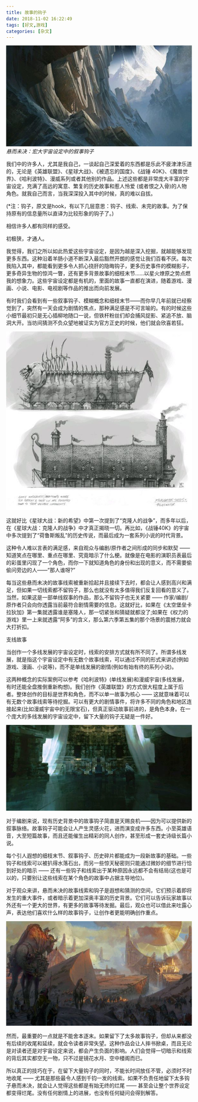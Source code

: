 ```yaml
---
title: 故事的钩子
date: 2018-11-02 16:22:49
tags: [好文,游戏]
categories: [杂文]
---
```

![图片未加载](故事的钩子/1.jpg)
*悬而未决：宏大宇宙设定中的叙事钩子*

我们中的许多人，尤其是我自己，一谈起自己深爱着的东西都是乐此不疲津津乐道的，无论是《英雄联盟》、《星球大战》、《被遗忘的国度》、《战锤 40K》、《魔兽世界》、《哈利波特》、漫威系列或者其他别的作品。上述这些都是非常庞大丰富的宇宙设定，充满了高远的寓意、繁复的历史故事和惹人怜爱 (或者恨之入骨)的人物角色。就我自己而言，当我深深投入其中的时候，真的难以自拔。

(*注：钩子，原文是hook，有以下几层意思：钩子、线索、未完的故事。为了保持原有的信息量所以直译为比较形象的钩子了。)

相信许多人都有同样的感受。

初极狭，才通人。

我觉得，我们之所以如此热爱这些宇宙设定，是因为越是深入挖掘，就越能够发现更多东西。这种沿着羊肠小道不断深入最后豁然开朗的感觉让我们百看不厌。每次我陷入其中，都能看到更多令人抓心挠肝的隐晦钩子，更多历史事件的模糊影子，更多奇异生物的惊鸿一瞥，还有更多背景故事的细枝末节……以星火燎原之势点燃我的想象力。这些宇宙设定都是有机的，里面的故事一直都在演进，随着游戏、漫画、小说、电影、电视剧等作品的推出而向前发展。

有时我们会看到有一些叙事钩子、模糊概念和细枝末节——而你早几年前就已经察觉到了，突然有一天会成为剧情的焦点，那种满足感是不可言喻的。有的时候这些小细节最初只是无心插柳地随口一说，但铁杆粉丝们却会捕风捉影、紧追不放、脑洞大开。当坊间猜测不负众望地被证实为官方正史的时候，他们就会欣喜若狂。 
 
![图片未加载](故事的钩子/2.jpg)

这就好比《星球大战：新的希望》中第一次提到了“克隆人的战争”，而多年以后，在《星球大战：克隆人的战争》中才真正揭晓一切。再比如，《战锤40K》的宇宙中多次提到了“荷鲁斯叛乱”的历史传说，而最后成为一套系列小说的时代背景。

这种令人难以言表的满足感，来自观众与编剧/原作者之间形成的同步和默契 —— 知道笑点在哪里、重点在哪里、究竟暗示了什么梗。就像是在电影的演职员表最后的彩蛋里闪现了一个角色，而你一下就知道角色的身份和出现的意义，而不需要偷偷问旁边的人——“那人谁呀?”

每当这些悬而未决的故事线索被重新拾起并且接续下去时，都会让人感到高兴和满足，但如果一切线索都不留钩子，那么也就没有太多值得我们反复回看的意义了。当然，如果这是一部单线叙事的作品，那么不留钩子也无关紧要 —— 作家/编剧/原作者只会向你透露当前最符合剧情需要的信息。这就好比，如果在《太空堡垒卡拉狄加》第一集就透露谁是塞隆人，那一切紧张和猜疑就都没了;如果在《权力的游戏》里一上来就透露“阿多”的含义，那么第六季第五集的那个场景的震撼力就会大打折扣。 

支线故事

当创作一个多线发展的宇宙设定时，线索的安排方式就有所不同了。所谓多线发展，就是指这个宇宙设定中有无数个故事线索，可以通过不同的形式来讲述(例如游戏、漫画、小说等)，而不是单线发展的剧情(例如有始有终的系列小说)。

这两种概念的实际案例可以参考《哈利波特》(单线发展)和漫威宇宙(多线发展，有时还能全盘推倒重新构想)。我们创作《英雄联盟》的方式很大程度上属于后者。整体创作的目标是世界和角色，而不以单一故事为核心 —— 这就意味着可以有无数个故事线索等待挖掘。可以有更大的剧情事件，将许多不同的角色和地区连接起来(比如漫威宇宙中的无限宝石)，但真正驱动故事前进的，是角色本身。在一个庞大的多线发展的宇宙设定中，留下大量的钩子无疑是一件好。
 
![图片未加载](故事的钩子/3.jpg)

对于编剧来说，现有历史背景中的故事钩子简直是天赐良机——因为可以提供新的叙事脉络。故事钩子可能会让人产生灵感火花，进而演变成许多东西。小至英雄语音，大至短篇故事，而且还能催生出精彩的同人创作，甚至形成一套史诗级长篇小说。

每个引人遐想的细枝末节、叙事钩子、历史碎片都能成为一段新故事的基础。一些钩子和线索可以被扒得水落石出，而另一些惊天秘密则只能通过微妙的细节进行恰到好处的暗示 —— 还有一些钩子和线索出于某种原因永远都不会有结局(这也是可以的，只要别让这些线索在某个角色的故事中占据主导地位)。

对于观众来讲，悬而未决的故事线索和钩子是遐想和猜测的空间，它们预示着即将发生的重大事件，或者暗示着更加深奥丰富的历史背景。它们可以告诉玩家故事以外还有一个更大的世界，有更多的故事等待发掘。最后，观众也可以借此来吐露心声，表达他们喜欢什么样的故事钩子，让创作者更能明确创作重点。
 
![图片未加载](故事的钩子/4.jpg)

然而，最重要的一点就是不能舍本逐末。如果留下了太多故事钩子，但却从来都没有后续的收尾和延续，就会令读者非常失望。这种作品会让人摔书掀桌，而且无论是对读者还是对宇宙设定来说，都会产生负面的影响。人们会觉得一切暗示和线索的背后其实都空无一物，只不过是镜花水月、空中楼阁而已。

所以真正的技巧在于，在留下大量钩子的同时，不能长时间放任不管，必须时不时地收尾 —— 尤其是那些最令人感到千钧一发的线索。如果不负责任地留下太多钩子悬而未决，就会让人觉得这些都是有始无终的烂尾 —— 甚至会让整个世界设定都变得烂尾。没有任何剧情上的进展，也没有任何疑问会得到解答。